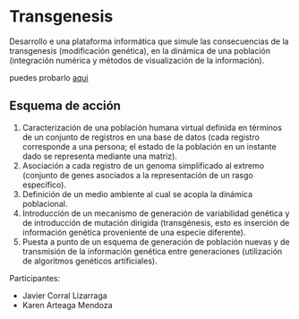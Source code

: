 # Transgenesis

Desarrollo e una plataforma informática que simule las consecuencias de la transgenesis (modificación genética), en la dinámica de una población (integración numérica y métodos de visualización de la información).

puedes probarlo [aqui](https://javiercorrallizarraga.github.io/SimulacionIngenieriaGenetica/)

## Esquema de acción 
 
1. Caracterización de una población humana virtual definida en términos de un 
conjunto de registros en una base de datos (cada registro corresponde a una 
persona; el estado de la población en un instante dado se representa mediante 
una matriz).
2. Asociación a cada registro de un genoma simplificado al extremo (conjunto de 
genes asociados a la representación de un rasgo específico).  
3. Definición de un medio ambiente al cual se acopla la dinámica poblacional. 
4. Introducción de un mecanismo de generación de variabilidad genética y de 
introducción de mutación dirigida (transgénesis, esto es inserción de 
información genética proveniente de una especie diferente). 
5. Puesta a punto de un esquema de generación de población nuevas y de 
transmisión de la información genética entre generaciones (utilización de 
algoritmos genéticos artificiales). 

Participantes:
* Javier Corral Lizarraga
* Karen Arteaga Mendoza
